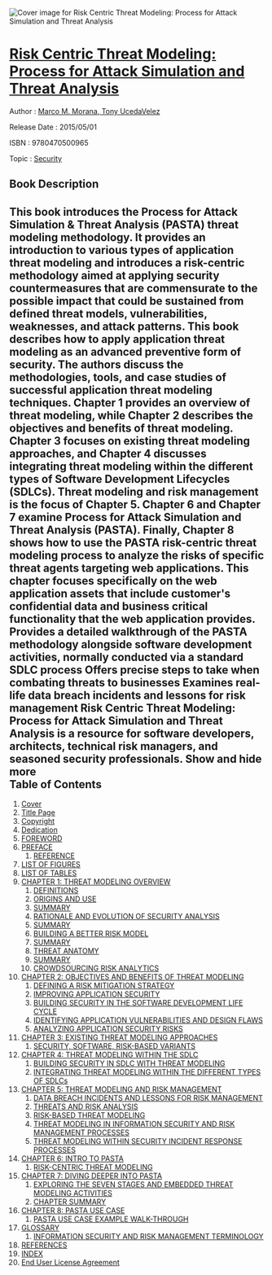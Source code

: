 ![Cover image for Risk Centric Threat Modeling: Process for Attack Simulation and Threat Analysis](https://imgdetail.ebookreading.net/cover/cover/security/EB9780470500965.jpg)

[Risk Centric Threat Modeling: Process for Attack Simulation and Threat Analysis](https://ebookreading.net/view/book/Risk+Centric+Threat+Modeling%3A+Process+for+Attack+Simulation+and+Threat+Analysis-EB9780470500965_1.html "Risk Centric Threat Modeling: Process for Attack Simulation and Threat Analysis")
====================================================================================================================

Author : [Marco M. Morana](https://ebookreading.net/search/author/Marco+M.+Morana),[ Tony UcedaVelez](https://ebookreading.net/search/author/+Tony+UcedaVelez)

Release Date : 2015/05/01

ISBN : 9780470500965

Topic : [Security](https://ebookreading.net/search/category/security)

Book Description
-----------------

 This book introduces the Process for Attack Simulation &amp; Threat Analysis (PASTA) threat modeling methodology. It provides an introduction to various types of application threat modeling and introduces a risk-centric methodology aimed at applying security countermeasures that are commensurate to the possible impact that could be sustained from defined threat models, vulnerabilities, weaknesses, and attack patterns.
This book describes how to apply application threat modeling as an advanced preventive form of security. The authors discuss the methodologies, tools, and case studies of successful application threat modeling techniques. Chapter 1 provides an overview of threat modeling, while Chapter 2 describes the objectives and benefits of threat modeling. Chapter 3 focuses on existing threat modeling approaches, and Chapter 4 discusses integrating threat modeling within the different types of Software Development Lifecycles (SDLCs). Threat modeling and risk management is the focus of Chapter 5.  Chapter 6 and Chapter 7 examine Process for Attack Simulation and Threat Analysis (PASTA). Finally, Chapter 8 shows how to use the PASTA risk-centric threat modeling process to analyze the risks of specific threat agents targeting web applications. This chapter focuses specifically on the web application assets that include customer's confidential data and business critical functionality that the web application provides.
Provides a detailed walkthrough of the PASTA methodology alongside software development activities, normally conducted via a standard SDLC process
Offers precise steps to take when combating threats to businesses
Examines real-life data breach incidents and lessons for risk management
Risk Centric Threat Modeling: Process for Attack Simulation and Threat Analysis is a resource for software developers, architects, technical risk managers, and seasoned security professionals.
        Show and hide more                
Table of Contents
-----------------

1. [Cover](https://ebookreading.net/view/book/Risk+Centric+Threat+Modeling%3A+Process+for+Attack+Simulation+and+Threat+Analysis-EB9780470500965_1.html#coverstart)
1. [Title Page](https://ebookreading.net/view/book/Risk+Centric+Threat+Modeling%3A+Process+for+Attack+Simulation+and+Threat+Analysis-EB9780470500965_3.html#titlepage)
1. [Copyright](https://ebookreading.net/view/book/Risk+Centric+Threat+Modeling%3A+Process+for+Attack+Simulation+and+Threat+Analysis-EB9780470500965_4.html)
1. [Dedication](https://ebookreading.net/view/book/Risk+Centric+Threat+Modeling%3A+Process+for+Attack+Simulation+and+Threat+Analysis-EB9780470500965_5.html)
1. [FOREWORD](https://ebookreading.net/view/book/Risk+Centric+Threat+Modeling%3A+Process+for+Attack+Simulation+and+Threat+Analysis-EB9780470500965_6.html#f1)
1. [PREFACE](https://ebookreading.net/view/book/Risk+Centric+Threat+Modeling%3A+Process+for+Attack+Simulation+and+Threat+Analysis-EB9780470500965_7.html#f2)
    1. [REFERENCE](https://ebookreading.net/view/book/Risk+Centric+Threat+Modeling%3A+Process+for+Attack+Simulation+and+Threat+Analysis-EB9780470500965_7.html#f02_level1_1)
1. [LIST OF FIGURES](https://ebookreading.net/view/book/Risk+Centric+Threat+Modeling%3A+Process+for+Attack+Simulation+and+Threat+Analysis-EB9780470500965_8.html#f3)
1. [LIST OF TABLES](https://ebookreading.net/view/book/Risk+Centric+Threat+Modeling%3A+Process+for+Attack+Simulation+and+Threat+Analysis-EB9780470500965_9.html#f4)
1. [CHAPTER 1: THREAT MODELING OVERVIEW](https://ebookreading.net/view/book/Risk+Centric+Threat+Modeling%3A+Process+for+Attack+Simulation+and+Threat+Analysis-EB9780470500965_10.html#c1)
    1. [DEFINITIONS](https://ebookreading.net/view/book/Risk+Centric+Threat+Modeling%3A+Process+for+Attack+Simulation+and+Threat+Analysis-EB9780470500965_10.html#c01_level1_1)
    1. [ORIGINS AND USE](https://ebookreading.net/view/book/Risk+Centric+Threat+Modeling%3A+Process+for+Attack+Simulation+and+Threat+Analysis-EB9780470500965_10.html#c01_level1_2)
    1. [SUMMARY](https://ebookreading.net/view/book/Risk+Centric+Threat+Modeling%3A+Process+for+Attack+Simulation+and+Threat+Analysis-EB9780470500965_10.html#c01_level1_3)
    1. [RATIONALE AND EVOLUTION OF SECURITY ANALYSIS](https://ebookreading.net/view/book/Risk+Centric+Threat+Modeling%3A+Process+for+Attack+Simulation+and+Threat+Analysis-EB9780470500965_10.html#c01_level1_4)
    1. [SUMMARY](https://ebookreading.net/view/book/Risk+Centric+Threat+Modeling%3A+Process+for+Attack+Simulation+and+Threat+Analysis-EB9780470500965_10.html#c01_level1_5)
    1. [BUILDING A BETTER RISK MODEL](https://ebookreading.net/view/book/Risk+Centric+Threat+Modeling%3A+Process+for+Attack+Simulation+and+Threat+Analysis-EB9780470500965_10.html#c01_level1_6)
    1. [SUMMARY](https://ebookreading.net/view/book/Risk+Centric+Threat+Modeling%3A+Process+for+Attack+Simulation+and+Threat+Analysis-EB9780470500965_10.html#c01_level1_7)
    1. [THREAT ANATOMY](https://ebookreading.net/view/book/Risk+Centric+Threat+Modeling%3A+Process+for+Attack+Simulation+and+Threat+Analysis-EB9780470500965_10.html#c01_level1_8)
    1. [SUMMARY](https://ebookreading.net/view/book/Risk+Centric+Threat+Modeling%3A+Process+for+Attack+Simulation+and+Threat+Analysis-EB9780470500965_10.html#c01_level1_9)
    1. [CROWDSOURCING RISK ANALYTICS](https://ebookreading.net/view/book/Risk+Centric+Threat+Modeling%3A+Process+for+Attack+Simulation+and+Threat+Analysis-EB9780470500965_10.html#c01_level1_10)
1. [CHAPTER 2: OBJECTIVES AND BENEFITS OF THREAT MODELING](https://ebookreading.net/view/book/Risk+Centric+Threat+Modeling%3A+Process+for+Attack+Simulation+and+Threat+Analysis-EB9780470500965_11.html#c2)
    1. [DEFINING A RISK MITIGATION STRATEGY](https://ebookreading.net/view/book/Risk+Centric+Threat+Modeling%3A+Process+for+Attack+Simulation+and+Threat+Analysis-EB9780470500965_11.html#c02_level1_1)
    1. [IMPROVING APPLICATION SECURITY](https://ebookreading.net/view/book/Risk+Centric+Threat+Modeling%3A+Process+for+Attack+Simulation+and+Threat+Analysis-EB9780470500965_11.html#c02_level1_2)
    1. [BUILDING SECURITY IN THE SOFTWARE DEVELOPMENT LIFE CYCLE](https://ebookreading.net/view/book/Risk+Centric+Threat+Modeling%3A+Process+for+Attack+Simulation+and+Threat+Analysis-EB9780470500965_11.html#c02_level1_3)
    1. [IDENTIFYING APPLICATION VULNERABILITIES AND DESIGN FLAWS](https://ebookreading.net/view/book/Risk+Centric+Threat+Modeling%3A+Process+for+Attack+Simulation+and+Threat+Analysis-EB9780470500965_11.html#c02_level1_4)
    1. [ANALYZING APPLICATION SECURITY RISKS](https://ebookreading.net/view/book/Risk+Centric+Threat+Modeling%3A+Process+for+Attack+Simulation+and+Threat+Analysis-EB9780470500965_11.html#c02_level1_5)
1. [CHAPTER 3: EXISTING THREAT MODELING APPROACHES](https://ebookreading.net/view/book/Risk+Centric+Threat+Modeling%3A+Process+for+Attack+Simulation+and+Threat+Analysis-EB9780470500965_12.html#c3)
    1. [SECURITY, SOFTWARE, RISK-BASED VARIANTS](https://ebookreading.net/view/book/Risk+Centric+Threat+Modeling%3A+Process+for+Attack+Simulation+and+Threat+Analysis-EB9780470500965_12.html#c03_level1_1)
1. [CHAPTER 4: THREAT MODELING WITHIN THE SDLC](https://ebookreading.net/view/book/Risk+Centric+Threat+Modeling%3A+Process+for+Attack+Simulation+and+Threat+Analysis-EB9780470500965_13.html#c4)
    1. [BUILDING SECURITY IN SDLC WITH THREAT MODELING](https://ebookreading.net/view/book/Risk+Centric+Threat+Modeling%3A+Process+for+Attack+Simulation+and+Threat+Analysis-EB9780470500965_13.html#c04_level1_1)
    1. [INTEGRATING THREAT MODELING WITHIN THE DIFFERENT TYPES OF SDLCs](https://ebookreading.net/view/book/Risk+Centric+Threat+Modeling%3A+Process+for+Attack+Simulation+and+Threat+Analysis-EB9780470500965_13.html#c04_level1_2)
1. [CHAPTER 5: THREAT MODELING AND RISK MANAGEMENT](https://ebookreading.net/view/book/Risk+Centric+Threat+Modeling%3A+Process+for+Attack+Simulation+and+Threat+Analysis-EB9780470500965_14.html#c5)
    1. [DATA BREACH INCIDENTS AND LESSONS FOR RISK MANAGEMENT](https://ebookreading.net/view/book/Risk+Centric+Threat+Modeling%3A+Process+for+Attack+Simulation+and+Threat+Analysis-EB9780470500965_14.html#c05_level1_1)
    1. [THREATS AND RISK ANALYSIS](https://ebookreading.net/view/book/Risk+Centric+Threat+Modeling%3A+Process+for+Attack+Simulation+and+Threat+Analysis-EB9780470500965_14.html#c05_level1_2)
    1. [RISK-BASED THREAT MODELING](https://ebookreading.net/view/book/Risk+Centric+Threat+Modeling%3A+Process+for+Attack+Simulation+and+Threat+Analysis-EB9780470500965_14.html#c05_level1_3)
    1. [THREAT MODELING IN INFORMATION SECURITY AND RISK MANAGEMENT PROCESSES](https://ebookreading.net/view/book/Risk+Centric+Threat+Modeling%3A+Process+for+Attack+Simulation+and+Threat+Analysis-EB9780470500965_14.html#c05_level1_4)
    1. [THREAT MODELING WITHIN SECURITY INCIDENT RESPONSE PROCESSES](https://ebookreading.net/view/book/Risk+Centric+Threat+Modeling%3A+Process+for+Attack+Simulation+and+Threat+Analysis-EB9780470500965_14.html#c05_level1_5)
1. [CHAPTER 6: INTRO TO PASTA](https://ebookreading.net/view/book/Risk+Centric+Threat+Modeling%3A+Process+for+Attack+Simulation+and+Threat+Analysis-EB9780470500965_15.html#c6)
    1. [RISK-CENTRIC THREAT MODELING](https://ebookreading.net/view/book/Risk+Centric+Threat+Modeling%3A+Process+for+Attack+Simulation+and+Threat+Analysis-EB9780470500965_15.html#c06_level1_1)
1. [CHAPTER 7: DIVING DEEPER INTO PASTA](https://ebookreading.net/view/book/Risk+Centric+Threat+Modeling%3A+Process+for+Attack+Simulation+and+Threat+Analysis-EB9780470500965_16.html#c7)
    1. [EXPLORING THE SEVEN STAGES AND EMBEDDED THREAT MODELING ACTIVITIES](https://ebookreading.net/view/book/Risk+Centric+Threat+Modeling%3A+Process+for+Attack+Simulation+and+Threat+Analysis-EB9780470500965_16.html#c07_level1_1)
    1. [CHAPTER SUMMARY](https://ebookreading.net/view/book/Risk+Centric+Threat+Modeling%3A+Process+for+Attack+Simulation+and+Threat+Analysis-EB9780470500965_16.html#c07_level1_2)
1. [CHAPTER 8: PASTA USE CASE](https://ebookreading.net/view/book/Risk+Centric+Threat+Modeling%3A+Process+for+Attack+Simulation+and+Threat+Analysis-EB9780470500965_17.html#c8)
    1. [PASTA USE CASE EXAMPLE WALK-THROUGH](https://ebookreading.net/view/book/Risk+Centric+Threat+Modeling%3A+Process+for+Attack+Simulation+and+Threat+Analysis-EB9780470500965_17.html#c08_level1_1)
1. [GLOSSARY](https://ebookreading.net/view/book/Risk+Centric+Threat+Modeling%3A+Process+for+Attack+Simulation+and+Threat+Analysis-EB9780470500965_18.html#b1)
    1. [INFORMATION SECURITY AND RISK MANAGEMENT TERMINOLOGY](https://ebookreading.net/view/book/Risk+Centric+Threat+Modeling%3A+Process+for+Attack+Simulation+and+Threat+Analysis-EB9780470500965_18.html#b01_level1_1)
1. [REFERENCES](https://ebookreading.net/view/book/Risk+Centric+Threat+Modeling%3A+Process+for+Attack+Simulation+and+Threat+Analysis-EB9780470500965_19.html#b2)
1. [INDEX](https://ebookreading.net/view/book/Risk+Centric+Threat+Modeling%3A+Process+for+Attack+Simulation+and+Threat+Analysis-EB9780470500965_20.html)
1. [End User License Agreement](https://ebookreading.net/view/book/Risk+Centric+Threat+Modeling%3A+Process+for+Attack+Simulation+and+Threat+Analysis-EB9780470500965_21.html)
